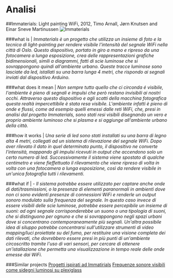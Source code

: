 # Analisi

##Immaterials: Light painting WiFi, 2012, Timo Arnall, Jørn Knutsen and Einar Sneve Martinussen
![Immaterials](http://www.elasticspace.com/wp-content/uploads/2012/05/Immaterials-Wifi.jpg)

###what is |
*Immaterials è un progetto che utilizza un insieme di foto e la tecnica di light-painting per rendere visibile l'intensità del segnale WiFi nella città di Oslo. Questo dispositivo, portato in giro a mano e ripreso da una fotocamera a lunga esposizione, crea delle rappresentazioni grafiche bidimensionali, simili a diagrammi, fatti di scie luminose che si sovrappongono quindi all'ambiente urbano. Queste tracce luminose sono lasciate da led, istallati su una barra lunga 4 metri, che rispondo ai segnali inviati dal dispositivo Arduino.*

###what does it mean | 
*Non sempre tutto quello che ci circonda é visibile, l'ambiente è pieno di segnali e impulsi che però restano invisibili ai nostri occhi. Attraverso questo dispositivo e agli scatti della macchina fotografica questa realtà impercettibile è stata resa visibile. L'ambiente infatti è pieno di onde e flussi, come ad esempio quelli emessi dalle reti WiFi, che, presi in analisi dal progetto Immaterials, sono stati resi visibili disegnando un vero e proprio ambiente luminoso che si plasma e si aggiunge all'ambiente urbano della città.* 

###how it works | 
*Una serie di led sono stati installati su una barra di legno alta 4 metri, collegati ad un sistema di rilevazione del segnale WiFi. Dopo aver rilevato il dato in quel determinato punto, il dispositivo ne converte l'intensità, mappando gli impulsi ricevuti in output che accendono solo un certo numero di led. Successivamente il sistema viene spostato di qualche centimetro e viene fieffettuato il rilevamento che viene ripreso di volta in volta con una fotocamera a lunga esposizione, così da rendere visibile in un'unica fotografia tutti i rilevamenti.* 

###what if |
*- Il sistema potrebbe essere utilizzato per captare anche onde di dati/trasmissioni, o la presenza di elementi paranormali in ambienti dove non ci sono evidenti presenze di connessioni WiFi e renderle un output sonoro modulato sulla frequenza del segnale. In questo caso invece di essere visibili delle scie luminose, potrebbe essere percepibile un insieme di suoni: ad ogni segnale corrisponderebbe un suono o una tipologia di suoni, che si distinguono per ognuno e che si sovrappongono negli spazi urbani dove si concentrano contemporaneamente più segnali.*
*Un'altra possibile idea di siluppo potrebbe concentrarsi sull'utilizzare strumenti di video mapping/luci proiettate su del fumo, per restituire una visione completa dei dati rilevati, che dovrebbero essere presi in più punti di un'ambiente circoscritto tramite l'uso di vari sensori, per cercare di ottenere un'istallazione che permetta una visualizzazione in tempo reale delle onde emesse dai WiFi.*

###Similar projects 
[Progetti ispirati ad Immatirials](http://designresearch.no/news/projects-inspired-immaterials-light-painting-wifi)
[Frequenze sonore visibili come sidegni luminosi su plexiglass](http://romaeuropa.net/digitalife-2015/frequencies-light-quanta/)

